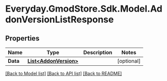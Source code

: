# Everyday.GmodStore.Sdk.Model.AddonVersionListResponse
## Properties

Name | Type | Description | Notes
------------ | ------------- | ------------- | -------------
**Data** | [**List&lt;AddonVersion&gt;**](AddonVersion.md) |  | [optional] 

[[Back to Model list]](../README.md#documentation-for-models) [[Back to API list]](../README.md#documentation-for-api-endpoints) [[Back to README]](../README.md)

